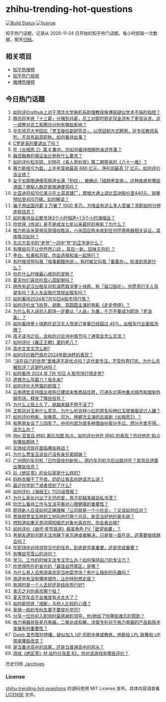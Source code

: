 # zhihu-trending-hot-questions

[![Build Status](https://github.com/justjavac/zhihu-trending-hot-questions/workflows/ci/badge.svg?branch=master)](https://github.com/justjavac/zhihu-trending-hot-questions/actions)
[![license](https://img.shields.io/github/license/justjavac/zhihu-trending-hot-questions)](https://github.com/justjavac/zhihu-trending-hot-questions/blob/master/LICENSE)

知乎热门话题，记录从 2020-11-24
日开始的知乎热门话题。每小时抓取一次数据，按天[归档](./archives)。

## 相关项目

- [知乎热搜榜](https://github.com/justjavac/zhihu-trending-top-search)
- [知乎热门视频](https://github.com/justjavac/zhihu-trending-hot-video)
- [微博热搜榜](https://github.com/justjavac/weibo-trending-hot-search)

## 今日热门话题

<!-- BEGIN -->
<!-- 最后更新时间 Thu Jul 11 2024 01:10:28 GMT+0800 (China Standard Time) -->

1. [如何评价github上对于清华大学电机系助理教授施博辰疑似学术不端的指控？](https://www.zhihu.com/question/661149751)
1. [腾讯将年底「十三薪」分摊到月薪，员工对即时稳定现金流有了更高诉求，这一调整对员工和腾讯分别有哪些影响？](https://www.zhihu.com/question/661235258)
1. [华东师范大学回应「贾玉璇任副研究员」，以项目制方式聘用，非专任教师系列，不具有副高职称，如何看待此事？](https://www.zhihu.com/question/661133549)
1. [C罗是真的要退出了吗？](https://www.zhihu.com/question/660924672)
1. [在《长相思 2》第 6 集中，你如何看待相柳抢亲这件事？](https://www.zhihu.com/question/661176385)
1. [融资融券的保证金比例有什么要求？](https://www.zhihu.com/question/523294971)
1. [如何评价松天硕、刘旸在《喜人奇妙夜》第二期带来的《八十一难》？](https://www.zhihu.com/question/661070141)
1. [赛力斯扭亏为盈，上半年营收最高 660 亿元，净利润最高 17 亿元，如何评价该业绩？](https://www.zhihu.com/question/661176555)
1. [女子长期喝通便茶肠道长满「豹纹」，被确诊「结肠黑变病」，这种疾病有哪些诱因？便秘人群还能喝通便茶吗？](https://www.zhihu.com/question/661082665)
1. [比亚迪将投10亿美元在土耳其建厂，摩根大通上调比亚迪股价至440元、销量预估至400万辆，如何解读？](https://www.zhihu.com/question/661222342)
1. [骗子用出国月薪 3 万骗了 1000 多万，为啥会有这么多人受骗？求职如何分辨虚假信息？](https://www.zhihu.com/question/661218230)
1. [如何看待岳云鹏专场3个小时相声+1.5个小时演唱会？](https://www.zhihu.com/question/661092495)
1. [你觉得《传说》是不是成龙七年以来最好的电影？为什么？](https://www.zhihu.com/question/661233233)
1. [格力称诉米家电风扇侵权胜诉，小米回应称未收到任何环境电器相关诉讼，具体情况如何？](https://www.zhihu.com/question/661212960)
1. [东北方言中的“老登”一词中“登”的正字是什么？](https://www.zhihu.com/question/647336457)
1. [有哪些句子让你怦然心动 ，耳目一新，回味无穷的 ？](https://www.zhihu.com/question/661155838)
1. [李白、杜甫和苏轼，你会选择和谁一起旅行？](https://www.zhihu.com/question/659665702)
1. [有时候领导叫我「啥事都跟他说」，有时候又叫我「看着办」，标准到底是什么？](https://www.zhihu.com/question/660814131)
1. [你在什么时候最心疼你的宠物？](https://www.zhihu.com/question/650233200)
1. [夏天你们喜欢吃空心菜配粥吗？](https://www.zhihu.com/question/660216837)
1. [网传有武汉出租车司机请愿取消萝卜快跑，称「留口饭吃」，你愿意打无人驾驶车吗？无人车会取代常规出租车吗？](https://www.zhihu.com/question/661173112)
1. [如何看待2024年7月10日A股市场行情？](https://www.zhihu.com/question/661115623)
1. [如何评价龙飞执导，胡歌、高圆圆主演的电影《走走停停》？](https://www.zhihu.com/question/604180912)
1. [为什么有人说初入职场一定要以「人品」为重，千万不要成为职场「老油条」？](https://www.zhihu.com/question/661001671)
1. [如何看待萝卜快跑在武汉无人驾驶订单量已经超过 45%，出租车行业面临洗牌？](https://www.zhihu.com/question/661130346)
1. [孩子读书之后，会和你讨论书中情节吗？通常会怎么交流？](https://www.zhihu.com/question/660702765)
1. [如何评价《雍正王朝》里的老八？](https://www.zhihu.com/question/659733206)
1. [高中文言文怎么刷?](https://www.zhihu.com/question/660880492)
1. [如何评价姆巴佩在2024年欧洲杯的表现？](https://www.zhihu.com/question/659494231)
1. [“活在自己的世界”里难道不是优点吗？这代表专注，不受外界打扰。为什么总被批评？这是PUA吗？](https://www.zhihu.com/question/661005432)
1. [如何看待 2024 年 7月 10日 A 股市场行情走势?](https://www.zhihu.com/question/661217189)
1. [遗憾怎么写最刀？我先来?](https://www.zhihu.com/question/660474284)
1. [如何评价大熊猫的颜值？](https://www.zhihu.com/question/305724599)
1. [云南德宏支持国企收购已建成未售商品住房，打通东北等地重点城市和缅甸外销市场，释放了哪些信号？](https://www.zhihu.com/question/661143512)
1. [为什么上班上久了，就越来越不想干活了?](https://www.zhihu.com/question/661177131)
1. [王熙凤对玉有什么意见，为什么听说林小红的原名叫林红玉就皱眉说讨人嫌？](https://www.zhihu.com/question/661051154)
1. [如何评价杨紫、张晚意、邓为、檀健次主演的古装剧《长相思2》？](https://www.zhihu.com/question/661071205)
1. [和男朋友谈了三四年了，中间也因为很多种理由吵架分手过，想分手舍不得，该怎么办？](https://www.zhihu.com/question/660970667)
1. [Wei 官宣自 RNG 离队加盟 BLG，如何评价他在 RNG 的表现？你对他在 BLG 有哪些期待？](https://www.zhihu.com/question/661218324)
1. [实体经济现在面临哪些挑战？](https://www.zhihu.com/question/660127663)
1. [为什么贾宝玉说自己没有亲兄弟姐妹？](https://www.zhihu.com/question/660708399)
1. [广州网约车司机「日均营收创新低」，网约车司机今后出路何在？其背后透露出哪些信息？](https://www.zhihu.com/question/661029275)
1. [玩《绝区零》的女玩家是什么样的?](https://www.zhihu.com/question/661185682)
1. [妈妈衣服干了不收，奶奶让我去劝她该怎么说？](https://www.zhihu.com/question/660603039)
1. [最近你学到了或者悟到了什么?](https://www.zhihu.com/question/661148000)
1. [如何评价《海贼王》1120话情报？](https://www.zhihu.com/question/661186348)
1. [为什么家长付出了无尽的爱，孩子却越来越自私冷漠？](https://www.zhihu.com/question/655918779)
1. [你怎么看待工作与生活平衡对心理健康的重要性？](https://www.zhihu.com/question/661215899)
1. [职场新人应该如何正确理解「公司就是一个小社会」？又该如何应对？](https://www.zhihu.com/question/660947980)
1. [贾政把贾宝玉拖到工地叫他打两个月灰，能否治好他的臭毛病？](https://www.zhihu.com/question/658512697)
1. [想知道如果无意间得知暗恋对象也喜欢你，你会表白嘛?](https://www.zhihu.com/question/660333109)
1. [如何评价《崩坏:星穹铁道》翡翠角色 PV「欲望收藏」？](https://www.zhihu.com/question/661171428)
1. [男朋友遇到问题无法冷静下来沟通或者解决，只是我一直在说，还需要继续磨合吗？](https://www.zhihu.com/question/661027190)
1. [在职场中对待领导交代的任务，到底是完美重要，还是完成重要？](https://www.zhihu.com/question/661183770)
1. [有哪些写雪山的诗句？](https://www.zhihu.com/question/660971002)
1. [学习、工作的时候无法专注怎么办？如何保持自己的专注力？](https://www.zhihu.com/question/661014922)
1. [你觉得所在的省份的「最佳自然景区」是哪？](https://www.zhihu.com/question/660620503)
1. [为什么有人去旅游喜欢逛当地菜市场？有什么独到的乐趣吗？](https://www.zhihu.com/question/659898590)
1. [旅途中有没有哪座城市，让你特别想定居？](https://www.zhihu.com/question/659898539)
1. [旅游时是一个人去好还是结伴而行好?](https://www.zhihu.com/question/660352132)
1. [鬼灭之刃你喜欢哪个柱？](https://www.zhihu.com/question/659025283)
1. [夏天学车会不会难度有点太大了？](https://www.zhihu.com/question/660918807)
1. [如何能彻底「戒断」与他人比较的心理？](https://www.zhihu.com/question/661006635)
1. [家境一般的专科生要不要提升学历?](https://www.zhihu.com/question/661168581)
1. [分享一位你初入职场时最感谢的领导，他/她给了你哪些难忘的帮助？](https://www.zhihu.com/question/660814390)
1. [格力电器状告星月电器，二审达成和解，涉案专利对于格力电器的产品和技术发展有何重要性？](https://www.zhihu.com/question/661212241)
1. [Doinb 宣布暂时停播，疑似加入 UP 司职中单或教练，他能给 LPL 联赛和 UP 带来哪些改变？](https://www.zhihu.com/question/661168148)
1. [是当重点高中的凤尾，还是当普通高中的鸡头？](https://www.zhihu.com/question/660874438)
1. [游戏《绝区零》M 站均分涨至 82，你对该游戏有哪些评价？](https://www.zhihu.com/question/660803822)

<!-- END -->

历史归档 [./archives](./archives)

### License

[zhihu-trending-hot-questions](https://github.com/justjavac/zhihu-trending-hot-questions)
的源码使用 MIT License 发布。具体内容请查看 [LICENSE](./LICENSE) 文件。
